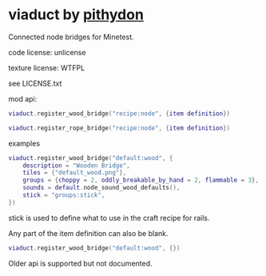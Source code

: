 # viaduct by [pithydon]

Connected node bridges for Minetest.

code license: unlicense

texture license: WTFPL

see LICENSE.txt

mod api:

```lua
viaduct.register_wood_bridge("recipe:node", {item definition})

viaduct.register_rope_bridge("recipe:node", {item definition})
```

examples

```lua
viaduct.register_wood_bridge("default:wood", {
	description = "Wooden Bridge",
	tiles = {"default_wood.png"},
	groups = {choppy = 2, oddly_breakable_by_hand = 2, flammable = 3},
	sounds = default.node_sound_wood_defaults(),
	stick = "groups:stick",
})
```
stick is used to define what to use in the craft recipe for rails.

Any part of the item definition can also be blank.

```lua
viaduct.register_wood_bridge("default:wood", {})
```

Older api is supported but not documented.

[pithydon]: <https://github.com/pithydon>
